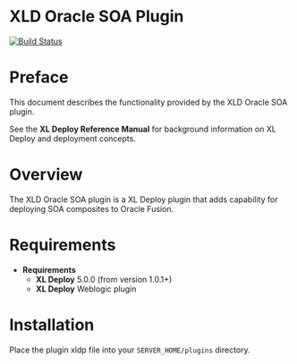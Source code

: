 # XLD Oracle SOA Plugin #

[![Build Status](https://travis-ci.org/xebialabs-community/xld-oracle-soa-plugin.svg?branch=master)](https://travis-ci.org/xebialabs-community/xld-oracle-soa-plugin)

# Preface #

This document describes the functionality provided by the XLD Oracle SOA plugin.

See the **XL Deploy Reference Manual** for background information on XL Deploy and deployment concepts.

# Overview #

The XLD Oracle SOA plugin is a XL Deploy plugin that adds capability for deploying SOA composites to Oracle Fusion.

# Requirements #

* **Requirements**
	* **XL Deploy** 5.0.0 (from version 1.0.1+)
	* **XL Deploy** Weblogic plugin

# Installation #

Place the plugin xldp file into your `SERVER_HOME/plugins` directory.

